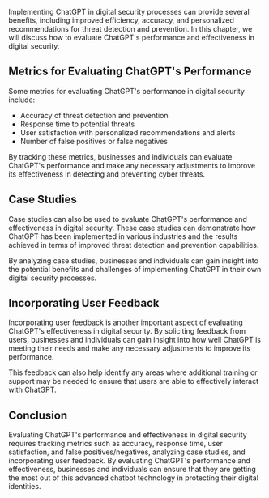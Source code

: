 
Implementing ChatGPT in digital security processes can provide several benefits, including improved efficiency, accuracy, and personalized recommendations for threat detection and prevention. In this chapter, we will discuss how to evaluate ChatGPT's performance and effectiveness in digital security.

Metrics for Evaluating ChatGPT's Performance
--------------------------------------------

Some metrics for evaluating ChatGPT's performance in digital security include:

* Accuracy of threat detection and prevention
* Response time to potential threats
* User satisfaction with personalized recommendations and alerts
* Number of false positives or false negatives

By tracking these metrics, businesses and individuals can evaluate ChatGPT's performance and make any necessary adjustments to improve its effectiveness in detecting and preventing cyber threats.

Case Studies
------------

Case studies can also be used to evaluate ChatGPT's performance and effectiveness in digital security. These case studies can demonstrate how ChatGPT has been implemented in various industries and the results achieved in terms of improved threat detection and prevention capabilities.

By analyzing case studies, businesses and individuals can gain insight into the potential benefits and challenges of implementing ChatGPT in their own digital security processes.

Incorporating User Feedback
---------------------------

Incorporating user feedback is another important aspect of evaluating ChatGPT's effectiveness in digital security. By soliciting feedback from users, businesses and individuals can gain insight into how well ChatGPT is meeting their needs and make any necessary adjustments to improve its performance.

This feedback can also help identify any areas where additional training or support may be needed to ensure that users are able to effectively interact with ChatGPT.

Conclusion
----------

Evaluating ChatGPT's performance and effectiveness in digital security requires tracking metrics such as accuracy, response time, user satisfaction, and false positives/negatives, analyzing case studies, and incorporating user feedback. By evaluating ChatGPT's performance and effectiveness, businesses and individuals can ensure that they are getting the most out of this advanced chatbot technology in protecting their digital identities.

